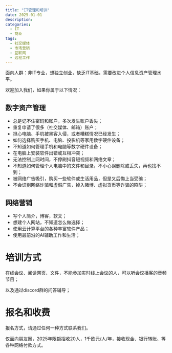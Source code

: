```yaml
---
title: "IT管理和培训"
date: 2025-01-01
description: 
categories:
  - IT
  - 商业
tags:
  - 社交媒体
  - 市场营销
  - 互联网
  - 远程工作
---
```


面向人群：非IT专业，想独立创业，缺乏IT基础，需要改进个人信息资产管理水平。

欢迎加入我们，如果你属于以下情况：

## 数字资产管理
- 总是记不住密码和账户，多次发生账户丢失；
- 重复申请了很多（社交媒体、邮箱）账户；
- 担心电脑、手机被黑客入侵，或者糟糕情况已经发生；
- 如何选择购买手机、电脑、投影机等家用数字硬件设备；
- 不知道如何管理手机和电脑等数字硬件设备；
- 在电脑上安装软件出错或互相冲突；
- 无法控制上网时间，不停刷抖音短视频和网络文章；
- 不知道如何管理个人电脑中的文件和目录，不小心误删除或丢失，再也找不到；
- 被网络广告吸引，购买一些软件或生活用品，但是又后悔上当受骗；
- 不会识别网络诈骗和虚假广告，掉入赌博、虚拟货币等诈骗的陷阱；


## 网络营销
- 写个人简介，博客，软文；
- 想建个人网站，不知道怎么做选择；
- 使用云计算平台的各种丰富软件产品；
- 使用最前沿的AI辅助工作和生活；


# 培训方式

在线会议、阅读网页、文件，不能参加实时线上会议的人，可以听会议播客的音频节目；

以及通过discord群的问答辅导；


# 报名和收费

报名方式，请通过任何一种方式联系我们。

仅面向朋友圈，2025年限额招收20人，1千欧元/人/年，接收现金、银行转账、等各种网络付款方式。

